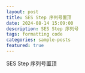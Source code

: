 ```yaml
---
layout: post
title: SES Step 序列号置顶
date: 2024-08-14 15:09:00
description: SES Step 序列号
tags: formatting code
categories: sample-posts
featured: true
---
```


SES Step 序列号置顶



